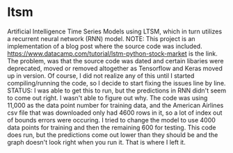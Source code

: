 # ltsm
Artificial Intelligence Time Series Models using LTSM, which in turn utilizes a recurrent neural network (RNN) model.
NOTE: This project is an implementation of a blog post where the source code was included. https://www.datacamp.com/tutorial/lstm-python-stock-market is the link.
The problem, was that the source code was dated and certain libaries were deprecated, moved or removed altogether as Tensorflow and Keras moved up in version. Of course, I did not realize any of this until I started compiling/running the code, so I decide to start fixing the issues line by line.
STATUS: I was able to get this to run, but the predictions in RNN didn't seem to come out right. I wasn't able to figure out why. The code was using 11,000 as the data point number for training data, and the American Airlines csv file that was downloaded only had 4600 rows in it, so a lot of index out of bounds errors were occuring. I tried to change the model to use 4000 data points for training and then the remaining 600 for testing. This code does run, but the predictions come out lower than they should be and the graph doesn't look right when you run it. That is where I left it.
